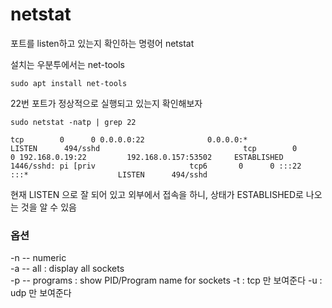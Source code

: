 # netstat

포트를 listen하고 있는지 확인하는 명령어 netstat

설치는 
우분투에서는 net-tools 
```
sudo apt install net-tools
```


22번 포트가 정상적으로 실행되고 있는지 확인해보자
```
sudo netstat -natp | grep 22
```

```
tcp        0      0 0.0.0.0:22              0.0.0.0:*               LISTEN      494/sshd                                tcp        0      0 192.168.0.19:22         192.168.0.157:53502     ESTABLISHED 1446/sshd: pi [priv                     tcp6       0      0 :::22                   :::*                    LISTEN      494/sshd    
```

현재 LISTEN 으로 잘 되어 있고
외부에서 접속을 하니, 상태가 ESTABLISHED로 나오는 것을 알 수 있음


### 옵션
-n -- numeric   
-a -- all : display all sockets   
-p -- programs : show PID/Program name for sockets
-t : tcp 만 보여준다
-u : udp 만 보여준다  

